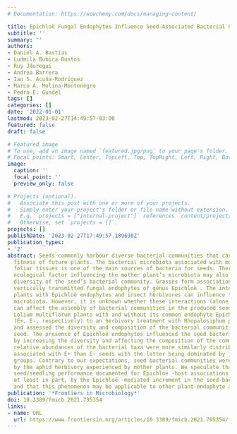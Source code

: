 ```yaml
---
# Documentation: https://wowchemy.com/docs/managing-content/

title: Epichloë Fungal Endophytes Influence Seed-Associated Bacterial Communities
subtitle: ''
summary: ''
authors:
- Daniel A. Bastías
- Ludmila Bubica Bustos
- Ruy Jáuregui
- Andrea Barrera
- Ian S. Acuña-Rodríguez
- Marco A. Molina-Montenegro
- Pedro E. Gundel
tags: []
categories: []
date: '2022-01-01'
lastmod: 2023-02-27T14:49:57-03:00
featured: false
draft: false

# Featured image
# To use, add an image named `featured.jpg/png` to your page's folder.
# Focal points: Smart, Center, TopLeft, Top, TopRight, Left, Right, BottomLeft, Bottom, BottomRight.
image:
  caption: ''
  focal_point: ''
  preview_only: false

# Projects (optional).
#   Associate this post with one or more of your projects.
#   Simply enter your project's folder or file name without extension.
#   E.g. `projects = ["internal-project"]` references `content/project/deep-learning/index.md`.
#   Otherwise, set `projects = []`.
projects: []
publishDate: '2023-02-27T17:49:57.189698Z'
publication_types:
- '2'
abstract: Seeds commonly harbour diverse bacterial communities that can enhance the
  fitness of future plants. The bacterial microbiota associated with mother plant’s
  foliar tissues is one of the main sources of bacteria for seeds. Therefore, any
  ecological factor influencing the mother plant’s microbiota may also affect the
  diversity of the seed’s bacterial community. Grasses form associations with beneficial
  vertically transmitted fungal endophytes of genus Epichloë . The interaction of
  plants with Epichloë endophytes and insect herbivores can influence the plant foliar
  microbiota. However, it is unknown whether these interactions (alone or in concert)
  can affect the assembly of bacterial communities in the produced seed. We subjected
  Lolium multiflorum plants with and without its common endophyte Epichloë occultans
  (E+, E-, respectively) to an herbivory treatment with Rhopalosiphum padi aphids
  and assessed the diversity and composition of the bacterial communities in the produced
  seed. The presence of Epichloë endophytes influenced the seed bacterial microbiota
  by increasing the diversity and affecting the composition of the communities. The
  relative abundances of the bacterial taxa were more similarly distributed in communities
  associated with E+ than E- seeds with the latter being dominated by just a few bacterial
  groups. Contrary to our expectations, seed bacterial communities were not affected
  by the aphid herbivory experienced by mother plants. We speculate that the enhanced
  seed/seedling performance documented for Epichloë -host associations may be explained,
  at least in part, by the Epichloë -mediated increment in the seed-bacterial diversity,
  and that this phenomenon may be applicable to other plant-endophyte associations.
publication: '*Frontiers in Microbiology*'
doi: 10.3389/fmicb.2021.795354
links:
- name: URL
  url: https://www.frontiersin.org/articles/10.3389/fmicb.2021.795354/full
---
```

